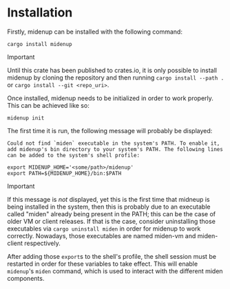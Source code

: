 # Installation
Firstly, midenup can be installed with the following command:

```shell
cargo install midenup
```

> [!IMPORTANT]
> Until this crate has been published to crates.io, it is only possible to
> install midenup by cloning the repository and then running `cargo install --path .`
> or `cargo install --git <repo_uri>`.

Once installed, midenup needs to be initialized in order to work properly. This can be achieved like so:

``` shell
midenup init
```

The first time it is run, the following message will probably be displayed:

``` shell
Could not find `miden` executable in the system's PATH. To enable it, add midenup's bin directory to your system's PATH. The following lines can be added to the system's shell profile:

export MIDENUP_HOME='<some/path>/midenup'
export PATH=${MIDENUP_HOME}/bin:$PATH
```

> [!IMPORTANT]
> If this message is *not* displayed, yet this is the first time that midneup is
> being installed in the system, then this is probably due to an executable
> called "miden" already being present in the PATH; this can be the case of
> older VM or client releases. If that is the case, consider uninstalling those
> executables via `cargo uninstall miden` in order for midenup to work
> correctly. Nowadays, those executables are named miden-vm and miden-client
> respectively.

After adding those `export`s to the shell's profile, the shell session must be restarted in order for these variables to take effect. This will enable `midenup`'s `miden` command, which is used to interact with the different miden components.
